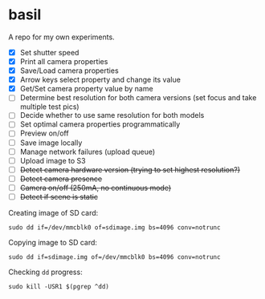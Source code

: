 # basil

A repo for my own experiments.


- [x] Set shutter speed
- [x] Print all camera properties
- [x] Save/Load camera properties
- [x] Arrow keys select property and change its value
- [x] Get/Set camera property value by name
- [ ] Determine best resolution for both camera versions (set focus and take multiple test pics)
- [ ] Decide whether to use same resolution for both models
- [ ] Set optimal camera properties programmatically
- [ ] Preview on/off
- [ ] Save image locally
- [ ] Manage network failures (upload queue)
- [ ] Upload image to S3
- [ ] ~~Detect camera hardware version (trying to set highest resolution?)~~
- [ ] ~~Detect camera presence~~
- [ ] ~~Camera on/off (250mA, no continuous mode)~~
- [ ] ~~Detect if scene is static~~

Creating image of SD card:
```
sudo dd if=/dev/mmcblk0 of=sdimage.img bs=4096 conv=notrunc
```

Copying image to SD card:
```
sudo dd if=sdimage.img of=/dev/mmcblk0 bs=4096 conv=notrunc
```

Checking `dd` progress:
```
sudo kill -USR1 $(pgrep ^dd)
```





